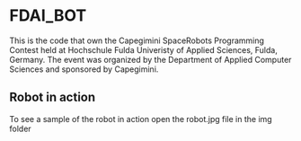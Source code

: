 # FDAI_BOT
This is the code that own the Capegimini SpaceRobots Programming Contest held at Hochschule Fulda Univeristy of Applied Sciences, Fulda, Germany.  The event was organized by the Department of Applied Computer Sciences and sponsored by Capegimini.

## Robot in action

To see a sample of the robot in action open the robot.jpg file in the img folder
